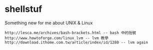 shellstuf
=========

Something new for me about UNIX & Linux

    http://lesca.me/archives/bash-brackets.html -- bash 中的括號
    http://www.howtoforge.com/linux_lvm -- lvm 教學
    http://download.ithome.com.tw/article/index/id/1280 -- lvm again
